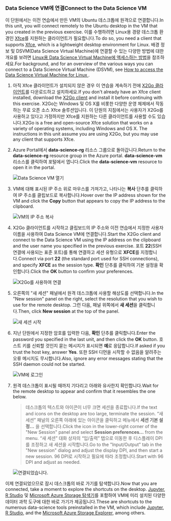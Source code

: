 ### <a name="connect-to-the-data-science-vm"></a><span data-ttu-id="d78ce-101">Data Science VM에 연결</span><span class="sxs-lookup"><span data-stu-id="d78ce-101">Connect to the Data Science VM</span></span>

<span data-ttu-id="d78ce-102">이 단원에서는 이전 연습에서 만든 VM의 Ubuntu 데스크톱에 원격으로 연결합니다.</span><span class="sxs-lookup"><span data-stu-id="d78ce-102">In this unit, you will connect remotely to the Ubuntu desktop in the VM that you created in the previous exercise.</span></span> <span data-ttu-id="d78ce-103">이를 수행하려면 Linux용 경량 데스크톱 환경인 [Xfce](https://xfce.org/)를 지원하는 클라이언트가 필요합니다.</span><span class="sxs-lookup"><span data-stu-id="d78ce-103">To do so, you need a client that supports [Xfce](https://xfce.org/), which is a lightweight desktop environment for Linux.</span></span> <span data-ttu-id="d78ce-104">배경 정보 및 DSVM(Data Science Virtual Machine)에 연결할 수 있는 다양한 방법에 대한 개요를 보려면 [Linux용 Data Science Virtual Machine에 액세스하는 방법](https://docs.microsoft.com/azure/machine-learning/data-science-virtual-machine/dsvm-ubuntu-intro#how-to-access-the-data-science-virtual-machine-for-linux)을 참조하세요.</span><span class="sxs-lookup"><span data-stu-id="d78ce-104">For background, and for an overview of the various ways you can connect to a Data Science Virtual Machine (DSVM), see [How to access the Data Science Virtual Machine for Linux ](https://docs.microsoft.com/azure/machine-learning/data-science-virtual-machine/dsvm-ubuntu-intro#how-to-access-the-data-science-virtual-machine-for-linux).</span></span>

1. <span data-ttu-id="d78ce-105">아직 Xfce 클라이언트가 설치되지 않은 경우 이 연습을 계속하기 전에 [X2Go 클라이언트](https://wiki.x2go.org/doku.php/download:start)를 다운로드하고 설치하세요.</span><span class="sxs-lookup"><span data-stu-id="d78ce-105">If you don't already have an Xfce client installed, download the [X2Go client](https://wiki.x2go.org/doku.php/download:start) and install it before continuing with this exercise.</span></span> <span data-ttu-id="d78ce-106">X2Go는 Windows 및 OS X를 비롯한 다양한 운영 체제에서 작동하는 무료 오픈 소스 Xfce 솔루션입니다. 이 단원의 지침에서는 사용자가 X2Go를 사용하고 있다고 가정하지만 Xfce를 지원하는 다른 클라이언트를 사용할 수도 있습니다.</span><span class="sxs-lookup"><span data-stu-id="d78ce-106">X2Go is a free and open-source Xfce solution that works on a variety of operating systems, including Windows and OS X. The instructions in this unit assume you are using X2Go, but you may use any client that supports Xfce.</span></span>

1. <span data-ttu-id="d78ce-107">Azure Portal에서 **data-science-rg** 리소스 그룹으로 돌아갑니다.</span><span class="sxs-lookup"><span data-stu-id="d78ce-107">Return to the **data-science-rg** resource group in the Azure portal.</span></span> <span data-ttu-id="d78ce-108">**data-science-vm** 리소스를 클릭하여 포털에서 엽니다.</span><span class="sxs-lookup"><span data-stu-id="d78ce-108">Click the **data-science-vm** resource to open it in the portal.</span></span>

    ![Data Science VM 열기](../media-draft/2-open-data-science-vm.png)

1. <span data-ttu-id="d78ce-110">VM에 대해 표시된 IP 주소 위로 마우스를 가져가고, 나타나는 **복사** 단추를 클릭하여 IP 주소를 클립보드로 복사합니다.</span><span class="sxs-lookup"><span data-stu-id="d78ce-110">Hover over the IP address shown for the VM and click the **Copy** button that appears to copy the IP address to the clipboard.</span></span>

    ![VM의 IP 주소 복사](../media-draft/2-copy-ip-address.png)

1. <span data-ttu-id="d78ce-112">X2Go 클라이언트를 시작하고 클립보드의 IP 주소와 이전 연습에서 지정한 사용자 이름을 사용하여 Data Science VM에 연결합니다.</span><span class="sxs-lookup"><span data-stu-id="d78ce-112">Start the X2Go client and connect to the Data Science VM using the IP address on the clipboard and the user name you specified in the previous exercise.</span></span> <span data-ttu-id="d78ce-113">포트 **22**(SSH 연결에 사용되는 표준 포트)를 통해 연결하고 세션 유형으로 **XFCE**를 지정합니다.</span><span class="sxs-lookup"><span data-stu-id="d78ce-113">Connect via port **22** (the standard port used for SSH connections), and specify **XFCE** as the session type.</span></span> <span data-ttu-id="d78ce-114">**확인** 단추를 클릭하여 기본 설정을 확인합니다.</span><span class="sxs-lookup"><span data-stu-id="d78ce-114">Click the **OK** button to confirm your preferences.</span></span>

    ![X2Go를 사용하여 연결](../media-draft/2-new-session-1.png)

1. <span data-ttu-id="d78ce-116">오른쪽의 "새 세션" 패널에서 원격 데스크톱에 사용할 해상도를 선택합니다.</span><span class="sxs-lookup"><span data-stu-id="d78ce-116">In the "New session" panel on the right, select the resolution that you wish to use for the remote desktop.</span></span> <span data-ttu-id="d78ce-117">그런 다음, 패널 위쪽에서 **새 세션**을 클릭합니다.</span><span class="sxs-lookup"><span data-stu-id="d78ce-117">Then, click **New session** at the top of the panel.</span></span>

    ![새 세션 시작](../media-draft/2-new-session-2.png)

1. <span data-ttu-id="d78ce-119">지난 단원에서 지정한 암호를 입력한 다음, **확인** 단추를 클릭합니다.</span><span class="sxs-lookup"><span data-stu-id="d78ce-119">Enter the password you specified in the last unit, and then click the **OK** button.</span></span> <span data-ttu-id="d78ce-120">호스트 키를 신뢰할 것인지 묻는 메시지가 표시되면 **예**로 응답합니다.</span><span class="sxs-lookup"><span data-stu-id="d78ce-120">If asked if you trust the host key, answer **Yes**.</span></span> <span data-ttu-id="d78ce-121">또한 SSH 디먼을 시작할 수 없음을 알려주는 오류 메시지도 무시합니다.</span><span class="sxs-lookup"><span data-stu-id="d78ce-121">Also, ignore any error messages stating that the SSH daemon could not be started.</span></span>

    ![VM에 로그인](../media-draft/2-new-session-3.png)

1. <span data-ttu-id="d78ce-123">원격 데스크톱이 표시될 때까지 기다리고 아래와 유사한지 확인합니다.</span><span class="sxs-lookup"><span data-stu-id="d78ce-123">Wait for the remote desktop to appear and confirm that it resembles the one below.</span></span>

    > <span data-ttu-id="d78ce-124">데스크톱의 텍스트와 아이콘이 너무 크면 세션을 종료합니다.</span><span class="sxs-lookup"><span data-stu-id="d78ce-124">If the text and icons on the desktop are too large, terminate the session.</span></span> <span data-ttu-id="d78ce-125">“새 세션” 패널의 오른쪽 아래에 있는 아이콘을 클릭하고 메뉴에서 **세션 기본 설정...** 을 선택합니다.</span><span class="sxs-lookup"><span data-stu-id="d78ce-125">Click the icon in the lower-right corner of the "New Session" panel and select **Session preferences...** from the menu.</span></span> <span data-ttu-id="d78ce-126">“새 세션” 대화 상자의 “입/출력” 탭으로 이동한 후 디스플레이 DPI를 조정하고 새 세션을 시작합니다.</span><span class="sxs-lookup"><span data-stu-id="d78ce-126">Go to the "Input/Output" tab in the "New session" dialog and adjust the display DPI, and then start a new session.</span></span> <span data-ttu-id="d78ce-127">96 DPI로 시작하고 필요에 따라 조정합니다.</span><span class="sxs-lookup"><span data-stu-id="d78ce-127">Start with 96 DPI and adjust as needed.</span></span>

    ![연결되었습니다.](../media-draft/2-ubuntu-desktop.png)

<span data-ttu-id="d78ce-129">이제 연결되었으므로 잠시 데스크톱의 바로 가기를 탐색합니다.</span><span class="sxs-lookup"><span data-stu-id="d78ce-129">Now that you are connected, take a moment to explore the shortcuts on the desktop.</span></span> <span data-ttu-id="d78ce-130">[Jupyter](http://jupyter.org/), [R Studio](https://www.rstudio.com/) 및 [Microsoft Azure Storage 탐색기](https://azure.microsoft.com/features/storage-explorer/)를 포함하여 VM에 미리 설치된 다양한 데이터 과학 도구에 대한 바로 가기가 제공됩니다.</span><span class="sxs-lookup"><span data-stu-id="d78ce-130">These are shortcuts to the numerous data-science tools preinstalled in the VM, which include [Jupyter](http://jupyter.org/), [R Studio](https://www.rstudio.com/), and the [Microsoft Azure Storage Explorer](https://azure.microsoft.com/features/storage-explorer/), among others.</span></span>